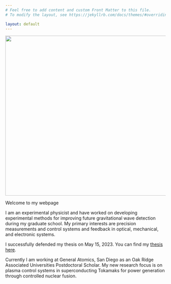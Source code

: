 ```yaml
---
# Feel free to add content and custom Front Matter to this file.
# To modify the layout, see https://jekyllrb.com/docs/themes/#overriding-theme-defaults

layout: default
---
```


<img src="{{site.baseurl}}/data/figures/DisplayPicture.jpg" height="501" width="668">

Welcome to my webpage

I am
an experimental physicist and have worked on developing experimental
methods for improving future gravitational wave detection during my graduate school. My
primary interests are precision measurements and control systems and feedback
in optical, mechanical, and electronic systems.

I successfully defended my thesis on May 15, 2023. You can find my [thesis here](https://resolver.caltech.edu/CaltechTHESIS:06012023-001004673).

Currently I am working at General Atomics, San Diego as an Oak Ridge Associated
Universities Postdoctoral Scholar. My new research focus is on plasma control systems
in superconducting Tokamaks for power generation through controlled nuclear fusion.
